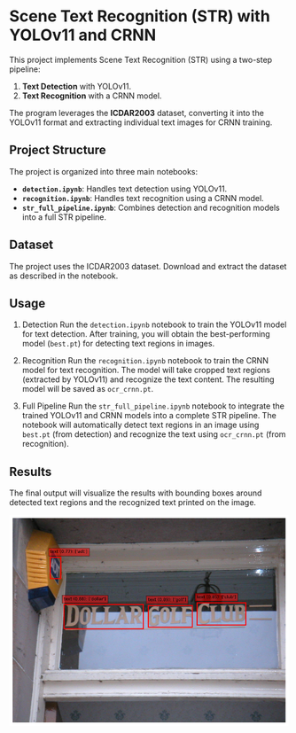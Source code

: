 # Scene Text Recognition (STR) with YOLOv11 and CRNN

This project implements Scene Text Recognition (STR) using a two-step pipeline:

1. **Text Detection** with YOLOv11.
2. **Text Recognition** with a CRNN model.

The program leverages the **ICDAR2003** dataset, converting it into the YOLOv11 format and extracting individual text images for CRNN training.

## Project Structure

The project is organized into three main notebooks:

- **`detection.ipynb`**: Handles text detection using YOLOv11.
- **`recognition.ipynb`**: Handles text recognition using a CRNN model.
- **`str_full_pipeline.ipynb`**: Combines detection and recognition models into a full STR pipeline.

## Dataset

The project uses the ICDAR2003 dataset. Download and extract the dataset as described in the notebook.

## Usage

1. Detection
Run the `detection.ipynb` notebook to train the YOLOv11 model for text detection. After training, you will obtain the best-performing model (`best.pt`) for detecting text regions in images.

2. Recognition
Run the `recognition.ipynb` notebook to train the CRNN model for text recognition. The model will take cropped text regions (extracted by YOLOv11) and recognize the text content. The resulting model will be saved as `ocr_crnn.pt`.

3. Full Pipeline
Run the `str_full_pipeline.ipynb` notebook to integrate the trained YOLOv11 and CRNN models into a complete STR pipeline. The notebook will automatically detect text regions in an image using `best.pt` (from detection) and recognize the text using `ocr_crnn.pt` (from recognition).

## Results

The final output will visualize the results with bounding boxes around detected text regions and the recognized text printed on the image.

![Result](results/output.png)